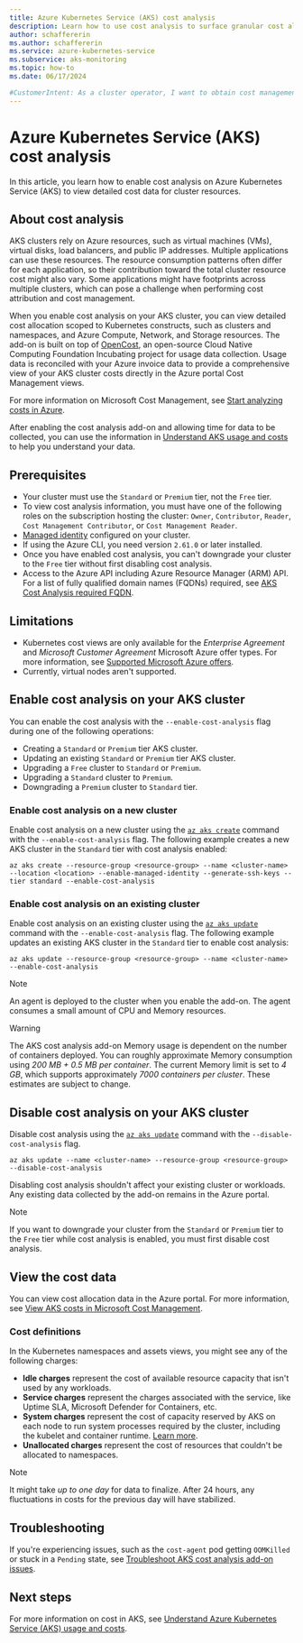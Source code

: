 ```yaml
---
title: Azure Kubernetes Service (AKS) cost analysis
description: Learn how to use cost analysis to surface granular cost allocation data for your Azure Kubernetes Service (AKS) cluster.
author: schaffererin
ms.author: schaffererin
ms.service: azure-kubernetes-service
ms.subservice: aks-monitoring
ms.topic: how-to
ms.date: 06/17/2024

#CustomerIntent: As a cluster operator, I want to obtain cost management information, perform cost attribution, and improve my cluster footprint
---
```


# Azure Kubernetes Service (AKS) cost analysis

In this article, you learn how to enable cost analysis on Azure Kubernetes Service (AKS) to view detailed cost data for cluster resources.

## About cost analysis

AKS clusters rely on Azure resources, such as virtual machines (VMs), virtual disks, load balancers, and public IP addresses. Multiple applications can use these resources. The resource consumption patterns often differ for each application, so their contribution toward the total cluster resource cost might also vary. Some applications might have footprints across multiple clusters, which can pose a challenge when performing cost attribution and cost management.

When you enable cost analysis on your AKS cluster, you can view detailed cost allocation scoped to Kubernetes constructs, such as clusters and namespaces, and Azure Compute, Network, and Storage resources. The add-on is built on top of [OpenCost](https://www.opencost.io/), an open-source Cloud Native Computing Foundation Incubating project for usage data collection. Usage data is reconciled with your Azure invoice data to provide a comprehensive view of your AKS cluster costs directly in the Azure portal Cost Management views.

For more information on Microsoft Cost Management, see [Start analyzing costs in Azure](/azure/cost-management-billing/costs/quick-acm-cost-analysis).

After enabling the cost analysis add-on and allowing time for data to be collected, you can use the information in [Understand AKS usage and costs](./understand-aks-costs.md) to help you understand your data.

## Prerequisites

* Your cluster must use the `Standard` or `Premium` tier, not the `Free` tier.
* To view cost analysis information, you must have one of the following roles on the subscription hosting the cluster: `Owner`, `Contributor`, `Reader`, `Cost Management Contributor`, or `Cost Management Reader`.
* [Managed identity](./use-managed-identity.md) configured on your cluster.
* If using the Azure CLI, you need version `2.61.0` or later installed.
* Once you have enabled cost analysis, you can't downgrade your cluster to the `Free` tier without first disabling cost analysis.
* Access to the Azure API including Azure Resource Manager (ARM) API. For a list of fully qualified domain names (FQDNs) required, see [AKS Cost Analysis required FQDN](./outbound-rules-control-egress.md#aks-cost-analysis-add-on).

## Limitations

* Kubernetes cost views are only available for the *Enterprise Agreement* and *Microsoft Customer Agreement* Microsoft Azure offer types. For more information, see [Supported Microsoft Azure offers](/azure/cost-management-billing/costs/understand-cost-mgt-data#supported-microsoft-azure-offers).
* Currently, virtual nodes aren't supported.

## Enable cost analysis on your AKS cluster

You can enable the cost analysis with the `--enable-cost-analysis` flag during one of the following operations:

* Creating a `Standard` or `Premium` tier AKS cluster.
* Updating an existing `Standard` or `Premium` tier AKS cluster.
* Upgrading a `Free` cluster to `Standard` or `Premium`.
* Upgrading a `Standard` cluster to `Premium`.
* Downgrading a `Premium` cluster to `Standard` tier.

### Enable cost analysis on a new cluster

Enable cost analysis on a new cluster using the [`az aks create`][az-aks-create] command with the `--enable-cost-analysis` flag. The following example creates a new AKS cluster in the `Standard` tier with cost analysis enabled:

```azurecli-interactive
az aks create --resource-group <resource-group> --name <cluster-name> --location <location> --enable-managed-identity --generate-ssh-keys --tier standard --enable-cost-analysis
```

### Enable cost analysis on an existing cluster

Enable cost analysis on an existing cluster using the [`az aks update`][az-aks-update] command with the `--enable-cost-analysis` flag. The following example updates an existing AKS cluster in the `Standard` tier to enable cost analysis:

```azurecli-interactive
az aks update --resource-group <resource-group> --name <cluster-name> --enable-cost-analysis
```

> [!NOTE]
> An agent is deployed to the cluster when you enable the add-on. The agent consumes a small amount of CPU and Memory resources.

> [!WARNING]
> The AKS cost analysis add-on Memory usage is dependent on the number of containers deployed. You can roughly approximate Memory consumption using *200 MB + 0.5 MB per container*. The current Memory limit is set to *4 GB*, which supports approximately *7000 containers per cluster*. These estimates are subject to change.

## Disable cost analysis on your AKS cluster

Disable cost analysis using the [`az aks update`][az-aks-update] command with the `--disable-cost-analysis` flag.

```azurecli-interactive
az aks update --name <cluster-name> --resource-group <resource-group> --disable-cost-analysis
```

Disabling cost analysis shouldn't affect your existing cluster or workloads. Any existing data collected by the add-on remains in the Azure portal.

> [!NOTE]
> If you want to downgrade your cluster from the `Standard` or `Premium` tier to the `Free` tier while cost analysis is enabled, you must first disable cost analysis.

## View the cost data

You can view cost allocation data in the Azure portal. For more information, see [View AKS costs in Microsoft Cost Management](/azure/cost-management-billing/costs/view-kubernetes-costs).

### Cost definitions

In the Kubernetes namespaces and assets views, you might see any of the following charges:

* **Idle charges** represent the cost of available resource capacity that isn't used by any workloads.
* **Service charges** represent the charges associated with the service, like Uptime SLA, Microsoft Defender for Containers, etc.
* **System charges** represent the cost of capacity reserved by AKS on each node to run system processes required by the cluster, including the kubelet and container runtime. [Learn more](./concepts-clusters-workloads.md#resource-reservations).
* **Unallocated charges** represent the cost of resources that couldn't be allocated to namespaces.

> [!NOTE]
> It might take *up to one day* for data to finalize. After 24 hours, any fluctuations in costs for the previous day will have stabilized.

## Troubleshooting

If you're experiencing issues, such as the `cost-agent` pod getting `OOMKilled` or stuck in a `Pending` state, see [Troubleshoot AKS cost analysis add-on issues](/troubleshoot/azure/azure-kubernetes/aks-cost-analysis-add-on-issues).

## Next steps

For more information on cost in AKS, see [Understand Azure Kubernetes Service (AKS) usage and costs](./understand-aks-costs.md).

<!-- LINKS -->
[az-aks-create]: /cli/azure/aks#az-aks-create
[az-aks-update]: /cli/azure/aks#az-aks-update
